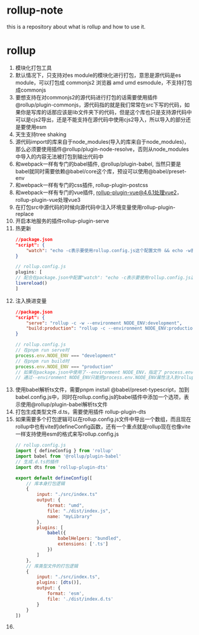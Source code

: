 # rollup-note
this is a repository about what is rollup and how to use it.

# rollup
1. 模块化打包工具
2. 默认情况下，只支持对es module的模块化进行打包，意思是源代码是es module，可以打包成 commonjs2 浏览器 amd umd esmodule，不支持打包成commonjs
3. 要想支持在对commonjs2的源代码进行打包的话需要使用插件@rollup/plugin-commonjs，源代码指的就是我们常常在src下写的代码，如果你是写库的话那应该是lib文件夹下的代码，但是这个库也只是支持源代码中可以是cjs2导出，还是不能支持在源代码中使用cjs2导入，所以导入的部分还是要使用esm
4. 天生支持tree shaking
5. 源代码import的库来自于node_modules(导入的库来自于node_modules)，那么必须要使用插件@rollup/plugin-node-resolve，否则从node_modules中导入的内容无法被打包到输出代码中
6. 和webpack一样有专门的babel插件, @rollup/plugin-babel, 当然只要是babel就同时需要依赖@babel/core这个库，预设可以使用@babel/preset-env
7. 和webpack一样有专门的css插件, rollup-plugin-postcss
8. 和webpack一样有专门的vue插件, rollup-plugin-vue@4.6.1处理vue2，rollup-plugin-vue处理vue3
9. 在打包src中源代码的时候向源代码中注入环境变量使用rollup-plugin-replace
10. 开启本地服务的插件rollup-plugin-serve
11. 热更新
    ```json
    //package.json
    "script": {
        "watch": "echo -c表示要使用rollup.config.js这个配置文件 && echo -w表示要监听文件的变化进行热更新 && rollup -c -w",
    }
    ```
    ```js
    // rollup.config.js
    plugins: [
    // 配合在package.json中配置"watch": "echo -c表示要使用rollup.config.js这个配置文件 && echo -w表示要监听文件的变化进行热更新 && rollup -c -w"的-w表示监听入口文件的变化，然后利用livereload，重启服务
    livereload()
    ]
    ```
12. 注入换进变量
    ```json
    //package.json
    "script": {
        "serve": "rollup -c -w --environment NODE_ENV:development",
        "build:production": "rollup -c --environment NODE_ENV:production",
    }
    ```
    ```js
    // rollup.config.js
    // 在pnpm run serve时
    process.env.NODE_ENV === "development"
    // 在pnpm run build时
    process.env.NODE_ENV === "production"
    // 如果在package.json中使用了--environment NODE_ENV，指定了 process.env.NODE_ENV的值的话，这里可以写成
    // 通过--environment NODE_ENV只能把process.env.NODE_ENV属性注入到rollup.config.js中，但是不能注入到源代码的环境中
    ```
13. 使用babel解析ts文件，需要pnpm install @babel/preset-typescript，加到babel.config.js中，同时在rollup.config.js的babel插件中添加一个选项，表示使用@rollup/plugin-babel解析ts文件
14. 打包生成类型文件.d.ts，需要使用插件 rollup-plugin-dts
15. 如果需要多个打包逻辑可以在rollup.config.js文件中导出一个数组，而且现在rollup中也有vite的defineConfig函数，还有一个重点就是rollup现在也像vite一样支持使用esm的格式来写rollup.config.js
    ```js
    // rollup.config.js
    import { defineConfig } from 'rollup'
    import babel from '@rollup/plugin-babel'
    // 生成.d.ts的插件
    import dts from 'rollup-plugin-dts'

    export default defineConfig([
        // 库本身打包逻辑
        {
            input: "./src/index.ts"
            output: {
                format: "umd",
                file: "./dist/index.js",
                name: "myLibrary"
            },
            plugins: [
                babel({
                    babelHelpers: "bundled",
                    extensions: ['.ts']
                })
            ]
        },
        // 库类型文件的打包逻辑
        {
            input: "./src/index.ts",
            plugins: [dts()],
            output: {
                format: 'esm',
                file: './dist/index.d.ts'
            }
        }
    ])
    ```
16. 
